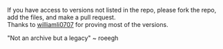 If you have access to versions not listed in the repo, please fork the repo, add the files, and make a pull request.<br>
Thanks to [williamli0707](https://github.com/williamli0707) for proving most of the versions.

"Not an archive but a legacy" ~ roeegh
